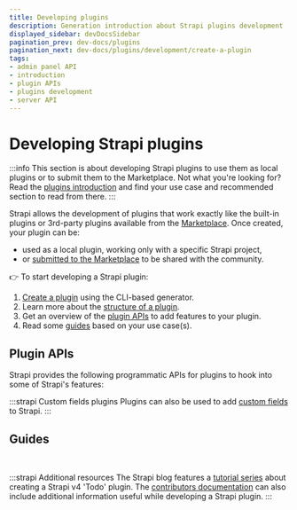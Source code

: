 ```yaml
---
title: Developing plugins
description: Generation introduction about Strapi plugins development
displayed_sidebar: devDocsSidebar
pagination_prev: dev-docs/plugins
pagination_next: dev-docs/plugins/development/create-a-plugin
tags:
- admin panel API
- introduction
- plugin APIs
- plugins development
- server API
---
```


# Developing Strapi plugins

:::info
This section is about developing Strapi plugins to use them as local plugins or to submit them to the Marketplace. Not what you're looking for? Read the [plugins introduction](/dev-docs/plugins) and find your use case and recommended section to read from there.
:::

Strapi allows the development of plugins that work exactly like the built-in plugins or 3rd-party plugins available from the [Marketplace](https://market.strapi.io). Once created, your plugin can be:

- used as a local plugin, working only with a specific Strapi project,
- or [submitted to the Marketplace](https://market.strapi.io/submit-plugin) to be shared with the community.

👉 To start developing a Strapi plugin:

1. [Create a plugin](/dev-docs/plugins/development/create-a-plugin) using the CLI-based generator.
2. Learn more about the [structure of a plugin](/dev-docs/plugins/development/plugin-structure).
3. Get an overview of the [plugin APIs](#plugin-apis) to add features to your plugin.
4. Read some [guides](#guides) based on your use case(s).

## Plugin APIs

Strapi provides the following programmatic APIs for plugins to hook into some of Strapi's features:

<CustomDocCardsWrapper>
<CustomDocCard emoji="" title="Admin Panel API" description="Use the Admin Panel API to have your plugin interact with the admin panel of Strapi." link="/dev-docs/plugins/admin-panel-api" />
<CustomDocCard emoji="" title="Server API" description="Use the Server API to have your plugin interact with the backend server of Strapi." link="/dev-docs/plugins/server-api" />
</CustomDocCardsWrapper>

:::strapi Custom fields plugins
Plugins can also be used to add [custom fields](/dev-docs/custom-fields) to Strapi.
:::

## Guides

<CustomDocCard small emoji="💁" title="How to store and access data from a Strapi plugin" description="" link="/dev-docs/plugins/guides/store-and-access-data" />
<CustomDocCard small emoji="💁" title="How to pass data from the backend server to the admin panel with a plugin" description="" link="/dev-docs/plugins/guides/pass-data-from-server-to-admin" />
<CustomDocCard small emoji="💁" title="How to use the experimental Plugin CLI to create and publish a Strapi plugin" description="" link="/dev-docs/plugins/guides/use-the-plugin-cli" />

<br />

:::strapi Additional resources
The Strapi blog features a [tutorial series](https://strapi.io/blog/how-to-create-a-strapi-v4-plugin-server-customization-4-6) about creating a Strapi v4 'Todo' plugin. The [contributors documentation](https://contributor.strapi.io/) can also include additional information useful while developing a Strapi plugin.
:::
